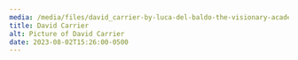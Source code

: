 ```yaml
---
media: /media/files/david_carrier-by-luca-del-baldo-the-visionary-academy.jpeg
title: David Carrier
alt: Picture of David Carrier
date: 2023-08-02T15:26:00-0500
---
```

